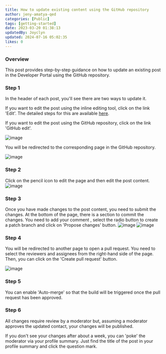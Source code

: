 ```yaml
---
title: How to update existing content using the GitHub repository
author: jeny-amatya-qed
categories: [Public]
tags: [getting-started]
date: 2023-03-20 01:38:13 
updatedBy: Joyclyn
updated: 2024-07-16 05:02:35 
likes: 0
---
```


### Overview

This post provides step-by-step guidance on how to update an existing post in the Developer Portal using the GitHub repository.

### Step 1
In the header of each post, you'll see there are two ways to update it. 

If you want to edit the post using the inline editing tool, click on the link 'Edit'. The detailed steps for this are available [here](/internal/How-to-edit-an-existing-post-in-Developer-Portal/).

If you want to edit the post using the GitHub repository, click on the link 'GitHub edit'.


![image](https://sadevportal3.blob.core.windows.net/root/post/edit-post-step-1-1.png)

 You will be redirected to the corresponding page in the GitHub repository.


![image](https://sadevportal3.blob.core.windows.net/root/post/edit-post-step-3.png)

### Step 2

Click on the pencil icon to edit the page and then edit the post content.
![image](https://sadevportal3.blob.core.windows.net/root/post/edit-post-step-7.png)

### Step 3

Once you have made changes to the post content, you need to submit the changes. At the bottom of the page, there is a section to commit the changes. You need to add your comment , select the radio button to create a patch branch and click on 'Propose changes' button.
![image](https://sadevportal3.blob.core.windows.net/root/post/edit-post-step-8-1.png)
![image](https://sadevportal3.blob.core.windows.net/root/post/edit-post-step-8-2.png)

### Step 4

You will be redirected to another page to open a pull request. You need to select the reviewers and assignees from the right-hand side of the page. Then, you can click on the 'Create pull request' button.

![image](https://sadevportal3.blob.core.windows.net/root/post/edit-post-step-9.png)

### Step 5

You can enable 'Auto-merge' so that the build will be triggered once the pull request has been approved.

### Step 6

All changes require review by a moderator but, assuming a moderator approves the updated contact, your changes will be published. 

If you don't see your changes after about a week, you can 'poke' the moderator via your profile summary. Just find the title of the post in your profile summary and click the question mark.